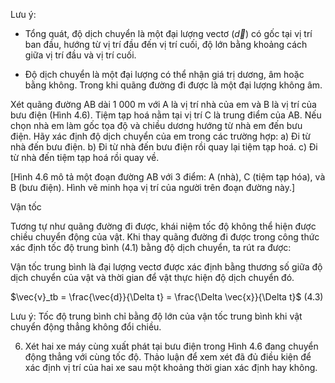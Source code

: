 Lưu ý:
- Tổng quát, độ dịch chuyển là một đại lượng vectơ ($\vec{d}$) có gốc tại vị trí ban đầu, hướng từ vị trí đầu đến vị trí cuối, độ lớn bằng khoảng cách giữa vị trí đầu và vị trí cuối.

- Độ dịch chuyển là một đại lượng có thể nhận giá trị dương, âm hoặc bằng không. Trong khi quãng đường đi được là một đại lượng không âm.

Xét quãng đường AB dài 1 000 m với A là vị trí nhà của em và B là vị trí của bưu điện (Hình 4.6). Tiệm tạp hoá nằm tại vị trí C là trung điểm của AB. Nếu chọn nhà em làm gốc tọa độ và chiều dương hướng từ nhà em đến bưu điện. Hãy xác định độ dịch chuyển của em trong các trường hợp:
a) Đi từ nhà đến bưu điện.
b) Đi từ nhà đến bưu điện rồi quay lại tiệm tạp hoá.
c) Đi từ nhà đến tiệm tạp hoá rồi quay về.

[Hình 4.6 mô tả một đoạn đường AB với 3 điểm: A (nhà), C (tiệm tạp hóa), và B (bưu điện). Hình vẽ minh họa vị trí của người trên đoạn đường này.]

Vận tốc

Tương tự như quãng đường đi được, khái niệm tốc độ không thể hiện được chiều chuyển động của vật. Khi thay quãng đường đi được trong công thức xác định tốc độ trung bình (4.1) bằng độ dịch chuyển, ta rút ra được:

Vận tốc trung bình là đại lượng vectơ được xác định bằng thương số giữa độ dịch chuyển của vật và thời gian để vật thực hiện độ dịch chuyển đó.

$\vec{v}_tb = \frac{\vec{d}}{\Delta t} = \frac{\Delta \vec{x}}{\Delta t}$ (4.3)

Lưu ý: Tốc độ trung bình chỉ bằng độ lớn của vận tốc trung bình khi vật chuyển động thẳng không đổi chiều.

6. Xét hai xe máy cùng xuất phát tại bưu điện trong Hình 4.6 đang chuyển động thẳng với cùng tốc độ. Thảo luận để xem xét đã đủ điều kiện để xác định vị trí của hai xe sau một khoảng thời gian xác định hay không.